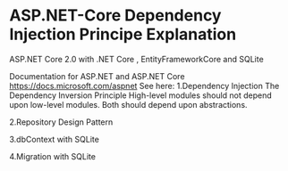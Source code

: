 # ASP.NET-Core Dependency Injection Principe Explanation
ASP.NET Core 2.0 with .NET Core , EntityFrameworkCore and  SQLite 

Documentation for ASP.NET and ASP.NET Core https://docs.microsoft.com/aspnet
See here:
1.Dependency Injection
The Dependency Inversion Principle
 High-level modules should not depend upon low-level modules. Both should depend upon abstractions.

2.Repository Design Pattern

3.dbContext with SQLite

4.Migration with SQLite

